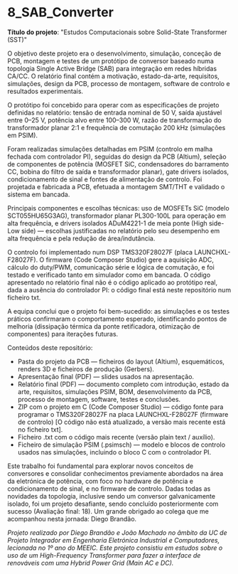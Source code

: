 # 8_SAB_Converter

**Título do projeto**: "Estudos Computacionais sobre Solid-State Transformer (SST)"

O objetivo deste projeto era o desenvolvimento, simulação, conceção de PCB, montagem e testes de um protótipo de conversor baseado numa topologia Single Active Bridge (SAB) para integração em redes híbridas CA/CC. O relatório final contém a motivação, estado-da-arte, requisitos, simulações, design da PCB, processo de montagem, software de controlo e resultados experimentais.

O protótipo foi concebido para operar com as especificações de projeto definidas no relatório: tensão de entrada nominal de 50 V, saída ajustável entre 0–25 V, potência alvo entre 100–300 W, razão de transformação do transformador planar 2:1 e frequência de comutação 200 kHz (simulações em PSIM).

Foram realizadas simulações detalhadas em PSIM (controlo em malha fechada com controlador PI), seguidas do design da PCB (Altium), seleção de componentes de potência (MOSFET SiC, condensadores do barramento CC, bobina do filtro de saída e transformador planar), gate drivers isolados, condicionamento de sinal e fontes de alimentação de controlo. Foi projetada e fabricada a PCB, efetuada a montagem SMT/THT e validado o sistema em bancada.

Principais componentes e escolhas técnicas: uso de MOSFETs SiC (modelo SCT055HU65G3AG), transformador planar PL300-100L para operação em alta frequência, e drivers isolados ADuM4221-1 de meia ponte (High side-Low side) — escolhas justificadas no relatório pelo seu desempenho em alta frequência e pela redução de área/indutância.

O controlo foi implementado num DSP TMS320F28027F (placa LAUNCHXL-F28027F). O firmware (Code Composer Studio) gere a aquisição ADC, cálculo do duty/PWM, comunicação série e lógica de comutação, e foi testado e verificado tanto em simulador como em bancada. O código apresentado no relatório final não é o código aplicado ao protótipo real, dada a ausência do controlador PI: o código final está neste repositório num ficheiro txt.

A equipa conclui que o projeto foi bem-sucedido: as simulações e os testes práticos confirmaram o comportamento esperado, identificando pontos de melhoria (dissipação térmica da ponte retificadora, otimização de componentes) para iterações futuras.

Conteúdos deste repositório:

 - Pasta do projeto da PCB — ficheiros do layout (Altium), esquemáticos, renders 3D e ficheiros de produção (Gerbers). 
 - Apresentação final (PDF) — slides usados na apresentação. 
 - Relatório final (PDF) — documento completo com introdução, estado da arte, requisitos, simulações PSIM, BOM, desenvolvimento da PCB, processo de montagem, software, testes e conclusões.
 - ZIP com o projeto em C (Code Composer Studio) — código fonte para programar o TMS320F28027F na placa LAUNCHXL-F28027F (firmware de controlo) [O código não está atualizado, a versão mais recente está no ficheiro txt].
 - Ficheiro .txt com o código mais recente (versão plain text / auxílio). 
 - Ficheiro de simulação PSIM (.psimsch) — modelo e blocos de controlo usados nas simulações, incluindo o bloco C com o controlador PI.

Este trabalho foi fundamental para explorar novos conceitos de conversores e consolidar conhecimentos previamente abordados na área da eletrónica de potência, com foco no hardware de potência e condicionamento de sinal, e no firmware de controlo. Dadas todas as novidades da topologia, inclusive sendo um conversor galvanicamente isolado, foi um projeto desafiante, sendo concluído posteriormente com sucesso (Avaliação final: 18). Um grande obrigado ao colega que me acompanhou nesta jornada: Diego Brandão.

*Projeto realizado por Diego Brandão e João Machado no âmbito da UC de Projeto Integrador em Engenharia Eletrónica Industrial e Computadores, lecionada no 1º ano do MEEIC. Este projeto consistiu em estudos sobre o uso de um High-Frequency Transformer para fazer a interface de renováveis com uma Hybrid Power Grid (Main AC e DC).*
